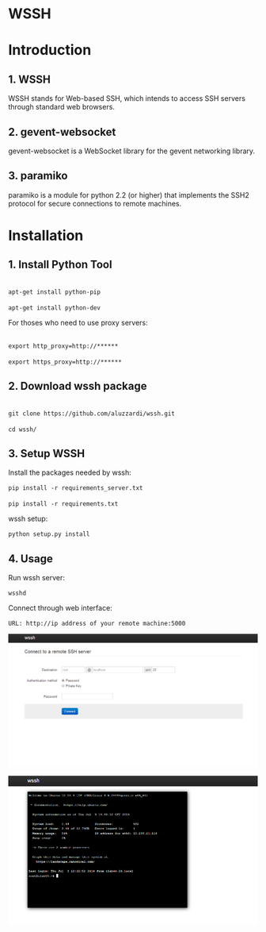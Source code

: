 # WSSH

# Introduction

## 1. WSSH

WSSH stands for Web-based SSH, which intends to access SSH servers through standard web browsers.

## 2. gevent-websocket

gevent-websocket is a WebSocket library for the gevent networking library.

## 3. paramiko 
paramiko is a module for python 2.2 (or higher) that implements the SSH2 protocol for secure connections to remote machines.

# Installation

## 1. Install Python Tool 

```

apt-get install python-pip

apt-get install python-dev

```

For thoses who need to use proxy servers:

```

export http_proxy=http://******

export https_proxy=http://******

```

## 2. Download wssh package

```

git clone https://github.com/aluzzardi/wssh.git

cd wssh/

```
## 3. Setup WSSH

Install the packages needed by wssh:

```
pip install -r requirements_server.txt

pip install -r requirements.txt

```

wssh setup:

```
python setup.py install

```

## 4. Usage

Run wssh server:

```
wsshd

```
Connect through web interface:

```
URL: http://ip address of your remote machine:5000

```
![alt text](https://github.com/Sherry22/html5-vdi/blob/master/wssh/screenshot/connect%20to%20remote%20SSH%20server.png "Logo Title Text 1")

![alt text](https://github.com/Sherry22/html5-vdi/blob/master/wssh/screenshot/console.png "Logo Title Text 1")









